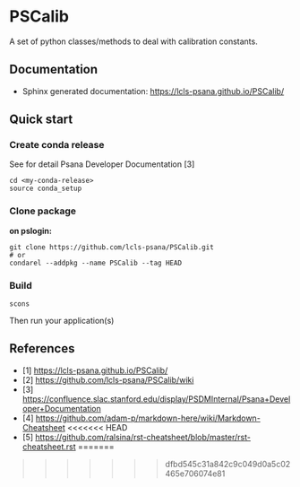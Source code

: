 # PSCalib
A set of python classes/methods to deal with calibration constants.

## Documentation
- Sphinx generated documentation: https://lcls-psana.github.io/PSCalib/
<!--- - GitHub Pages: https://github.com/lcls-psana/PSCalib/wiki --->

## Quick start
### Create conda release
See for detail Psana Developer Documentation [3] 
```
cd <my-conda-release>
source conda_setup
```

### Clone package
**on pslogin:**
```
git clone https://github.com/lcls-psana/PSCalib.git
# or 
condarel --addpkg --name PSCalib --tag HEAD
```
### Build 
```
scons
```
Then run your application(s)

## References
- [1] https://lcls-psana.github.io/PSCalib/
- [2] https://github.com/lcls-psana/PSCalib/wiki
- [3] https://confluence.slac.stanford.edu/display/PSDMInternal/Psana+Developer+Documentation
- [4] https://github.com/adam-p/markdown-here/wiki/Markdown-Cheatsheet
<<<<<<< HEAD
- [5] https://github.com/ralsina/rst-cheatsheet/blob/master/rst-cheatsheet.rst
=======



<!---
## Markup example
### header3
#### header4
- bul1
- bul2
* bold
#### header4-2
**bul4**

```
some code
```
--->
>>>>>>> dfbd545c31a842c9c049d0a5c02465e706074e81
